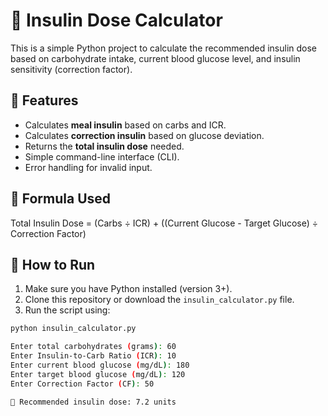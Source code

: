 
# 💉 Insulin Dose Calculator

This is a simple Python project to calculate the recommended insulin dose based on carbohydrate intake, current blood glucose level, and insulin sensitivity (correction factor).

## 🧮 Features

- Calculates **meal insulin** based on carbs and ICR.
- Calculates **correction insulin** based on glucose deviation.
- Returns the **total insulin dose** needed.
- Simple command-line interface (CLI).
- Error handling for invalid input.

## 🧠 Formula Used
Total Insulin Dose = (Carbs ÷ ICR) + ((Current Glucose - Target Glucose) ÷ Correction Factor)
## 🚀 How to Run

1. Make sure you have Python installed (version 3+).
2. Clone this repository or download the `insulin_calculator.py` file.
3. Run the script using:

```bash
python insulin_calculator.py

Enter total carbohydrates (grams): 60
Enter Insulin-to-Carb Ratio (ICR): 10
Enter current blood glucose (mg/dL): 180
Enter target blood glucose (mg/dL): 120
Enter Correction Factor (CF): 50

🔹 Recommended insulin dose: 7.2 units




